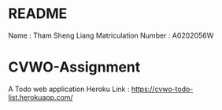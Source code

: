 # README

Name : Tham Sheng Liang
Matriculation Number : A0202056W

# CVWO-Assignment

A Todo web application
Heroku Link : https://cvwo-todo-list.herokuapp.com/
